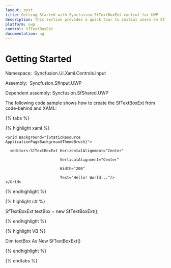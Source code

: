 ```yaml
---
layout: post
title: Getting Started with Syncfusion SfTextBoxExt control for UWP
description: This section provides a quick tour to initial users on SfTextBoxExt control for UWP.
platform: uwp
control: SfTextBoxExt
documentation: ug
---
```


# Getting Started

Namespace:  Syncfusion.UI.Xaml.Controls.Input

Assembly:  Syncfusion.SfInput.UWP

Dependent assembly: Syncfusion.SfShared.UWP

The following code sample shows how to create the SfTextBoxExt from code-behind and XAML:

{% tabs %}

{% highlight xaml %}

<Page xmlns="http://schemas.microsoft.com/winfx/2006/xaml/presentation"
    xmlns:x="http://schemas.microsoft.com/winfx/2006/xaml"
    xmlns:editors="using:Syncfusion.UI.Xaml.Controls.Input" >

    <Grid Background="{StaticResource ApplicationPageBackgroundThemeBrush}">

      <editors:SfTextBoxExt HorizontalAlignment="Center" 

                            VerticalAlignment="Center" 

                            Width="200"

                            Text="Hello! World..."/>
    </Grid>
</Page>

{% endhighlight %}


{% highlight c# %}

SfTextBoxExt textBox = new SfTextBoxExt();

{% endhighlight %}

{% highlight VB %}

Dim textBox As New SfTextBoxExt()

{% endhighlight %}

{% endtabs %}


